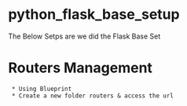 # python_flask_base_setup

The Below Setps are we did the Flask Base Set
# Routers Management
   
     * Using Blueprint
     * Create a new folder routers & access the url